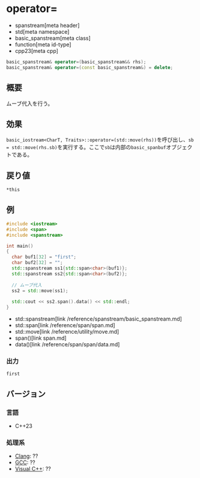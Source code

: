 # operator=
* spanstream[meta header]
* std[meta namespace]
* basic_spanstream[meta class]
* function[meta id-type]
* cpp23[meta cpp]

```cpp
basic_spanstream& operator=(basic_spanstream&& rhs);
basic_spanstream& operator=(const basic_spanstream&) = delete;
```

## 概要
ムーブ代入を行う。

## 効果
`basic_iostream<CharT, Traits>::operator=(std::move(rhs))`を呼び出し、`sb = std::move(rhs.sb)`を実行する。ここで`sb`は内部の`basic_spanbuf`オブジェクトである。

## 戻り値
`*this`

## 例
```cpp example
#include <iostream>
#include <span>
#include <spanstream>

int main()
{
  char buf1[32] = "first";
  char buf2[32] = "";
  std::spanstream ss1{std::span<char>(buf1)};
  std::spanstream ss2{std::span<char>(buf2)};
  
  // ムーブ代入
  ss2 = std::move(ss1);
  
  std::cout << ss2.span().data() << std::endl;
}
```
* std::spanstream[link /reference/spanstream/basic_spanstream.md]
* std::span<char>[link /reference/span/span.md]
* std::move[link /reference/utility/move.md]
* span()[link span.md]
* data()[link /reference/span/span/data.md]

### 出力
```
first
```


## バージョン
### 言語
- C++23

### 処理系
- [Clang](/implementation.md#clang): ??
- [GCC](/implementation.md#gcc): ??
- [Visual C++](/implementation.md#visual_cpp): ??
